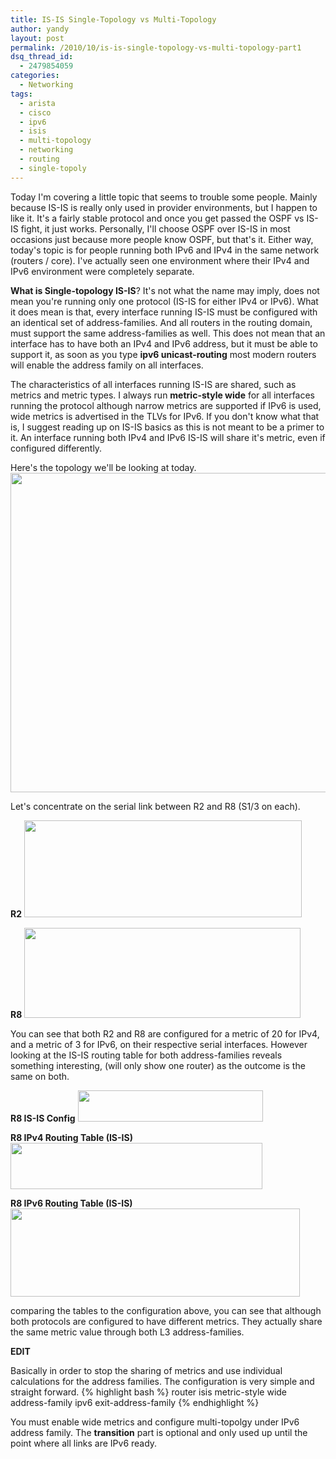 ```yaml
---
title: IS-IS Single-Topology vs Multi-Topology
author: yandy
layout: post
permalink: /2010/10/is-is-single-topology-vs-multi-topology-part1
dsq_thread_id:
  - 2479854059
categories:
  - Networking
tags:
  - arista
  - cisco
  - ipv6
  - isis
  - multi-topology
  - networking
  - routing
  - single-topoly
---
```

Today I'm covering a little topic that seems to trouble some people. Mainly because IS-IS is really only used in provider environments, but I happen to like it. It's a fairly stable protocol and once you get passed the OSPF vs IS-IS fight, it just works. Personally, I'll choose OSPF over IS-IS in most occasions just because more people know OSPF, but that's it. Either way, today's topic is for people running both IPv6 and IPv4 in the same network (routers / core). I've actually seen one environment where their IPv4 and IPv6 environment were completely separate.

**What is Single-topology IS-IS**? It's not what the name may imply, does not mean you're running only one protocol (IS-IS for either IPv4 or IPv6). What it does mean is that, every interface running IS-IS must be configured with an identical set of address-families. And all routers in the routing domain, must support the same address-families as well. This does not mean that an interface has to have both an IPv4 and IPv6 address, but it must be able to support it, as soon as you type **ipv6 unicast-routing** most modern routers will enable the address family on all interfaces.

The characteristics of all interfaces running IS-IS are shared, such as metrics and metric types. I always run **metric-style wide** for all interfaces running the protocol although narrow metrics are supported if IPv6 is used, wide metrics is advertised in the TLVs for IPv6. If you don't know what that is, I suggest reading up on IS-IS basics as this is not meant to be a primer to it. An interface running both IPv4 and IPv6 IS-IS will share it's metric, even if configured differently.

Here's the topology we'll be looking at today. 
<a href="{{ site.url }}/assets/images/is-is.png"><img class="aligncenter" title="IS-IS" alt="" src="{{ site.url }}/assets/images/is-is.png" width="679" height="511" /></a>

<!--more-->

Let's concentrate on the serial link between R2 and R8 (S1/3 on each).

**R2**
<a href="{{ site.url }}/assets/images/r2-s1-3.png"><img class="alignnone" title="r2" alt="" src="{{ site.url }}/assets/images/r2-s1-3.png" width="444" height="155" /></a>

**R8**
<a href="{{ site.url }}/assets/images/r8-s1-3.png"><img class="alignnone" title="r8" alt="" src="{{ site.url }}/assets/images/r8-s1-3.png" width="442" height="144" /></a>

You can see that both R2 and R8 are configured for a metric of 20 for IPv4, and a metric of 3 for IPv6, on their respective serial interfaces. However looking at the IS-IS routing table for both address-families reveals something interesting, (will only show one router) as the outcome is the same on both.
  </p>
  
**R8 IS-IS Config**
<a href="{{ site.url }}/assets/images/r8-isis-config.png"><img class="alignnone" title="r8 isis config" alt="" src="{{ site.url }}/assets/images/r8-isis-config.png" width="296" height="50" /></a>

**R8 IPv4 Routing Table (IS-IS)**
<a href="{{ site.url }}/assets/images/r8-ipv4-table.png"><img class="alignnone" title="R8-ipv4-table" alt="" src="{{ site.url }}/assets/images/r8-ipv4-table.png" width="403" height="74" /></a>
  
**R8 IPv6 Routing Table (IS-IS)**
<a href="{{ site.url }}/assets/images/r8-ipv6-table.png"><img class="alignnone" title="r8-ipv6-table-isis" alt="" src="{{ site.url }}/assets/images/r8-ipv6-table.png" width="463" height="141" /></a>

comparing the tables to the configuration above, you can see that although both protocols are configured to have different metrics. They actually share the same metric value through both L3 address-families.
  
**EDIT**
  
Basically in order to stop the sharing of metrics and use individual calculations for the address families. The configuration is very simple and straight forward.
  {% highlight bash %}
router isis
    metric-style wide
    address-family ipv6
      exit-address-family
{% endhighlight %}

You must enable wide metrics and configure multi-topolgy under IPv6 address family. The  **transition** part is optional and only used up until the point where all links are IPv6 ready.